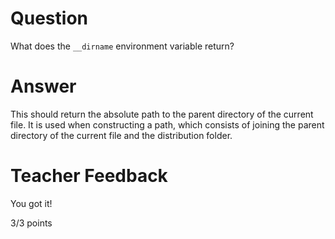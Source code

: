 # Question

What does the `__dirname` environment variable return? 

# Answer
This should return the absolute path to the parent directory of the current file. It is used when constructing a path, which consists of joining the parent directory of the current file and the distribution folder. 

# Teacher Feedback

You got it!

3/3 points